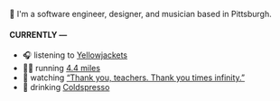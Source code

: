 👋 I'm a software engineer, designer, and musician based in Pittsburgh.

#### CURRENTLY —

* 🎧 listening to [Yellowjackets](https://www.last.fm/music/Yellowjackets/_/Eddie%27s+In+The+House)
* 🏃‍♂️ running [4.4 miles](https://www.strava.com/activities/3832117068)
* 🍿 watching [“Thank you, teachers. Thank you times infinity.”](https://youtu.be/GqmLCMiUrdo)
* 🍺 drinking [Coldspresso](https://untappd.com/user/namoscato/checkin/921709713)
